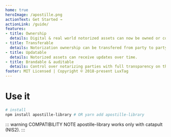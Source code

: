 ```yaml
---
home: true
heroImage: /apostille.png
actionText: Get Started →
actionLink: /guide/
features:
- title: Ownership
  details: Digital & real world notorized assets can now be owned or conjointly owned on the blockchain.
- title: Transferable
  details: Notorization ownership can be transfered from party to party on the blockchain.
- title: Updatable
  details: Notorized assets can receive updates over time.
- title: Brandable & auditable
  details: Control over notarizing parties with full transparency on the blockchain.
footer: MIT Licensed | Copyright © 2018-present LuxTag
---
```

# Use it

``` bash
# install
npm install apostille-library # OR yarn add apostille-library
```

::: warning COMPATIBILITY NOTE
apostille-library works only with catapult (NIS2).
:::
